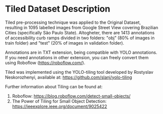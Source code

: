 # Tiled Dataset Description
Tiled pre-processing technique was applied to the Original Dataset, resulting in 1095 labelled images from Google Street View covering Brazilian Cities (specifically São Paulo State). Altogheter, there are 1413 annotations of accessibility curb ramps divided in two folders: "obj" (80% of images in train folder) and "test" (20% of images in validation folder).

Annotations are in TXT extension, being compatible with YOLO annotations. If you need annotations in other extension, you can freely convert them using Roboflow (https://roboflow.com/).

Tiled was implemented using the YOLO-tiling tool developed by Rostyslav Neskorozhenyi, available at: https://github.com/slanj/yolo-tiling

Further information about Tiling can be found at:

1. Roboflow: https://blog.roboflow.com/detect-small-objects/
2. The Power of Tiling for Small Object Detection: https://ieeexplore.ieee.org/document/9025422
